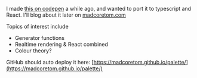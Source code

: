 I made [this on codepen](https://codepen.io/madcoretom/pen/QWddRpB) a while ago, and wanted to port it to typescript and React. I'll blog about it later on [madcoretom.com](https://www.madcoretom.com)

Topics of interest include
* Generator functions
* Realtime rendering & React combined
* Colour theory?

GitHub should auto deploy it here: [https://madcoretom.github.io/palette/](https://madcoretom.github.io/palette/)
